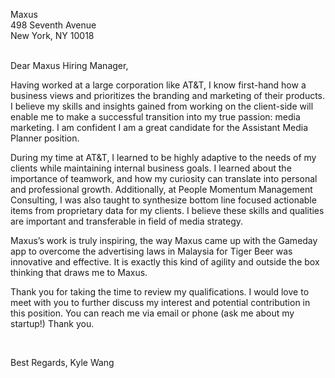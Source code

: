 Maxus <br>
498 Seventh Avenue <br> 
New York, NY 10018 <br>

<br>
Dear Maxus Hiring Manager,

Having worked at a large corporation like AT&T, I know first-hand how a business views and prioritizes the branding and marketing of their products. I believe my skills and insights gained from working on the client-side will enable me to make a successful transition into my true passion: media marketing. I am confident I am a great candidate for the Assistant Media Planner position.

During my time at AT&T, I learned to be highly adaptive to the needs of my clients while maintaining internal business goals. I learned about the importance of teamwork, and how my curiosity can translate into personal and professional growth. Additionally, at People Momentum Management Consulting, I was also taught to synthesize bottom line focused actionable items from proprietary data for my clients. I believe these skills and qualities are important and transferable in field of media strategy. 

Maxus’s work is truly inspiring, the way Maxus came up with the Gameday app to overcome the advertising laws in Malaysia for Tiger Beer was innovative and effective. It is exactly this kind of agility and outside the box thinking that draws me to Maxus.   

Thank you for taking the time to review my qualifications. I would love to meet with you to further discuss my interest and potential contribution in this position. You can reach me via email or phone (ask me about my startup!) Thank you.

<br>

Best Regards,
Kyle Wang
